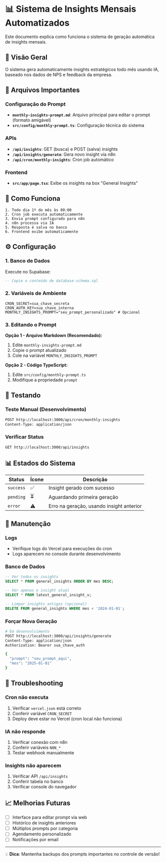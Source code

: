 # 📊 Sistema de Insights Mensais Automatizados

Este documento explica como funciona o sistema de geração automática de insights mensais.

## 🎯 Visão Geral

O sistema gera automaticamente insights estratégicos todo mês usando IA, baseado nos dados de NPS e feedback da empresa.

## 📁 Arquivos Importantes

### Configuração do Prompt
- **`monthly-insights-prompt.md`**: Arquivo principal para editar o prompt (formato amigável)
- **`src/config/monthly-prompt.ts`**: Configuração técnica do sistema

### APIs
- **`/api/insights`**: GET (busca) e POST (salva) insights
- **`/api/insights/generate`**: Gera novo insight via n8n
- **`/api/cron/monthly-insights`**: Cron job automático

### Frontend
- **`src/app/page.tsx`**: Exibe os insights na box "General Insights"

## 🔄 Como Funciona

```
1. Todo dia 1º do mês às 00:00
2. Cron job executa automaticamente
3. Envia prompt configurado para n8n
4. n8n processa via IA
5. Resposta é salva no banco
6. Frontend exibe automaticamente
```

## ⚙️ Configuração

### 1. Banco de Dados
Execute no Supabase:
```sql
-- Copie o conteúdo de database-schema.sql
```

### 2. Variáveis de Ambiente
```env
CRON_SECRET=sua_chave_secreta
CRON_AUTH_KEY=sua_chave_interna
MONTHLY_INSIGHTS_PROMPT="seu_prompt_personalizado" # Opcional
```

### 3. Editando o Prompt
**Opção 1 - Arquivo Markdown (Recomendado):**
1. Edite `monthly-insights-prompt.md`
2. Copie o prompt atualizado
3. Cole na variável `MONTHLY_INSIGHTS_PROMPT`

**Opção 2 - Código TypeScript:**
1. Edite `src/config/monthly-prompt.ts`
2. Modifique a propriedade `prompt`

## 🧪 Testando

### Teste Manual (Desenvolvimento)
```bash
POST http://localhost:3000/api/cron/monthly-insights
Content-Type: application/json
```

### Verificar Status
```bash
GET http://localhost:3000/api/insights
```

## 📊 Estados do Sistema

| Status | Ícone | Descrição |
|--------|-------|-----------|
| `success` | ✅ | Insight gerado com sucesso |
| `pending` | ⏳ | Aguardando primeira geração |
| `error` | ⚠️ | Erro na geração, usando insight anterior |

## 🔧 Manutenção

### Logs
- Verifique logs do Vercel para execuções do cron
- Logs aparecem no console durante desenvolvimento

### Banco de Dados
```sql
-- Ver todos os insights
SELECT * FROM general_insights ORDER BY mes DESC;

-- Ver apenas o insight atual
SELECT * FROM latest_general_insight_v;

-- Limpar insights antigos (opcional)
DELETE FROM general_insights WHERE mes < '2024-01-01';
```

### Forçar Nova Geração
```bash
# Em desenvolvimento
POST http://localhost:3000/api/insights/generate
Content-Type: application/json
Authorization: Bearer sua_chave_auth

{
  "prompt": "seu_prompt_aqui",
  "mes": "2025-01-01"
}
```

## 🚨 Troubleshooting

### Cron não executa
1. Verificar `vercel.json` está correto
2. Conferir variável `CRON_SECRET`
3. Deploy deve estar no Vercel (cron local não funciona)

### IA não responde
1. Verificar conexão com n8n
2. Conferir variáveis `N8N_*`
3. Testar webhook manualmente

### Insights não aparecem
1. Verificar API `/api/insights`
2. Conferir tabela no banco
3. Verificar console do navegador

## 📈 Melhorias Futuras

- [ ] Interface para editar prompt via web
- [ ] Histórico de insights anteriores
- [ ] Múltiplos prompts por categoria
- [ ] Agendamento personalizado
- [ ] Notificações por email

---

💡 **Dica**: Mantenha backups dos prompts importantes no controle de versão!
